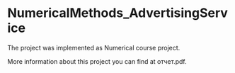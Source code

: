 # NumericalMethods_AdvertisingService
The project was implemented as Numerical course project. 

More information about this project you can find at отчет.pdf.

